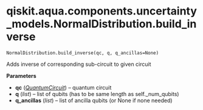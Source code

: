 # qiskit.aqua.components.uncertainty\_models.NormalDistribution.build\_inverse

`NormalDistribution.build_inverse(qc, q, q_ancillas=None)`

Adds inverse of corresponding sub-circuit to given circuit

**Parameters**

*   **qc** ([*QuantumCircuit*](qiskit.circuit.QuantumCircuit#qiskit.circuit.QuantumCircuit "qiskit.circuit.QuantumCircuit")) – quantum circuit
*   **q** (*list*) – list of qubits (has to be same length as self.\_num\_qubits)
*   **q\_ancillas** (*list*) – list of ancilla qubits (or None if none needed)
